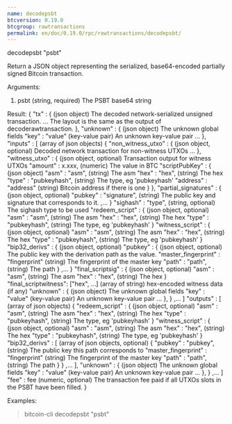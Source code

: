 ```yaml
---
name: decodepsbt
btcversion: 0.19.0
btcgroup: rawtransactions
permalink: en/doc/0.19.0/rpc/rawtransactions/decodepsbt/
---
```


decodepsbt "psbt"

Return a JSON object representing the serialized, base64-encoded partially signed Bitcoin transaction.

Arguments:
1. psbt    (string, required) The PSBT base64 string

Result:
{
  "tx" : {                   (json object) The decoded network-serialized unsigned transaction.
    ...                                      The layout is the same as the output of decoderawtransaction.
  },
  "unknown" : {                (json object) The unknown global fields
    "key" : "value"            (key-value pair) An unknown key-value pair
     ...
  },
  "inputs" : [                 (array of json objects)
    {
      "non_witness_utxo" : {   (json object, optional) Decoded network transaction for non-witness UTXOs
        ...
      },
      "witness_utxo" : {            (json object, optional) Transaction output for witness UTXOs
        "amount" : x.xxx,           (numeric) The value in BTC
        "scriptPubKey" : {          (json object)
          "asm" : "asm",            (string) The asm
          "hex" : "hex",            (string) The hex
          "type" : "pubkeyhash",    (string) The type, eg 'pubkeyhash'
          "address" : "address"     (string) Bitcoin address if there is one
        }
      },
      "partial_signatures" : {             (json object, optional)
        "pubkey" : "signature",           (string) The public key and signature that corresponds to it.
        ,...
      }
      "sighash" : "type",                  (string, optional) The sighash type to be used
      "redeem_script" : {       (json object, optional)
          "asm" : "asm",            (string) The asm
          "hex" : "hex",            (string) The hex
          "type" : "pubkeyhash",    (string) The type, eg 'pubkeyhash'
        }
      "witness_script" : {       (json object, optional)
          "asm" : "asm",            (string) The asm
          "hex" : "hex",            (string) The hex
          "type" : "pubkeyhash",    (string) The type, eg 'pubkeyhash'
        }
      "bip32_derivs" : {          (json object, optional)
        "pubkey" : {                     (json object, optional) The public key with the derivation path as the value.
          "master_fingerprint" : "fingerprint"     (string) The fingerprint of the master key
          "path" : "path",                         (string) The path
        }
        ,...
      }
      "final_scriptsig" : {       (json object, optional)
          "asm" : "asm",            (string) The asm
          "hex" : "hex",            (string) The hex
        }
       "final_scriptwitness": ["hex", ...] (array of string) hex-encoded witness data (if any)
      "unknown" : {                (json object) The unknown global fields
        "key" : "value"            (key-value pair) An unknown key-value pair
         ...
      },
    }
    ,...
  ]
  "outputs" : [                 (array of json objects)
    {
      "redeem_script" : {       (json object, optional)
          "asm" : "asm",            (string) The asm
          "hex" : "hex",            (string) The hex
          "type" : "pubkeyhash",    (string) The type, eg 'pubkeyhash'
        }
      "witness_script" : {       (json object, optional)
          "asm" : "asm",            (string) The asm
          "hex" : "hex",            (string) The hex
          "type" : "pubkeyhash",    (string) The type, eg 'pubkeyhash'
      }
      "bip32_derivs" : [          (array of json objects, optional)
        {
          "pubkey" : "pubkey",                     (string) The public key this path corresponds to
          "master_fingerprint" : "fingerprint"     (string) The fingerprint of the master key
          "path" : "path",                         (string) The path
          }
        }
        ,...
      ],
      "unknown" : {                (json object) The unknown global fields
        "key" : "value"            (key-value pair) An unknown key-value pair
         ...
      },
    }
    ,...
  ]
  "fee" : fee                      (numeric, optional) The transaction fee paid if all UTXOs slots in the PSBT have been filled.
}

Examples:
> bitcoin-cli decodepsbt "psbt"


